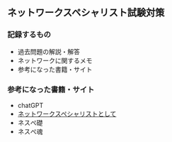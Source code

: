 ## ネットワークスペシャリスト試験対策

### 記録するもの
- 過去問題の解説・解答
- ネットワークに関するメモ
- 参考になった書籍・サイト

### 参考になった書籍・サイト
- chatGPT
- [ネットワークスペシャリストとして](https://www.infraexpert.com/)
- ネスぺ礎
- ネスぺ魂